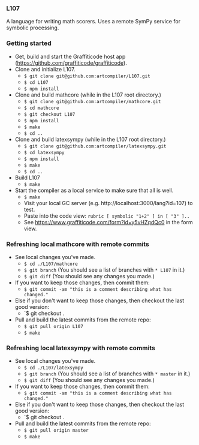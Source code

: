 ### L107

A language for writing math scorers. Uses a remote SymPy service for symbolic processing.

### Getting started

* Get, build and start the Graffiticode host app (https://github.com/graffiticode/graffiticode).
* Clone and initialize L107.
  * `$ git clone git@github.com:artcompiler/L107.git`
  * `$ cd L107`
  * `$ npm install`
* Clone and build mathcore (while in the L107 root directory.)
  * `$ git clone git@github.com:artcompiler/mathcore.git`
  * `$ cd mathcore`
  * `$ git checkout L107`
  * `$ npm install`
  * `$ make`
  * `$ cd ..`
* Clone and build latexsympy (while in the L107 root directory.)
  * `$ git clone git@github.com:artcompiler/latexsympy.git`
  * `$ cd latexsympy`
  * `$ npm install`
  * `$ make`
  * `$ cd ..`
* Build L107
  * `$ make`
* Start the compiler as a local service to make sure that all is well.
  * `$ make`
  * Visit your local GC server (e.g. http://localhost:3000/lang?id=107) to test.
  * Paste into the code view: `rubric [ symbolic "1+2" ] in [ "3" ]..`
  * See https://www.graffiticode.com/form?id=y5vHZqdQc0 in the form view.

### Refreshing local mathcore with remote commits

* See local changes you've made.
  * `$ cd ./L107/mathcore`
  * `$ git branch` (You should see a list of branches with `* L107` in it.)
  * `$ git diff` (You should see any changes you made.)
* If you want to keep those changes, then commit them:
  * `$ git commit -am "this is a comment describing what has changed."`
* Else if you don't want to keep those changes, then checkout the last good version:
  * `$ git checkout .
* Pull and build the latest commits from the remote repo:
  * `$ git pull origin L107`
  * `$ make`
  
### Refreshing local latexsympy with remote commits

* See local changes you've made.
  * `$ cd ./L107/latexsympy`
  * `$ git branch` (You should see a list of branches with `* master` in it.)
  * `$ git diff` (You should see any changes you made.)
* If you want to keep those changes, then commit them:
  * `$ git commit -am "this is a comment describing what has changed."`
* Else if you don't want to keep those changes, then checkout the last good version:
  * `$ git checkout .
* Pull and build the latest commits from the remote repo:
  * `$ git pull origin master`
  * `$ make`
